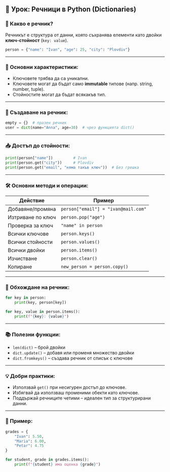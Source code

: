## 📘 Урок: Речници в Python (Dictionaries)

### 🧠 Какво е речник?
Речникът е структура от данни, която съхранява елементи като двойки **ключ-стойност** (`key: value`).

```python
person = {"name": "Ivan", "age": 25, "city": "Plovdiv"}
```

---

### 🔑 Основни характеристики:
- Ключовете трябва да са уникални.
- Ключовете могат да бъдат само **immutable** типове (напр. string, number, tuple).
- Стойностите могат да бъдат всякакъв тип.

---

### 🧱 Създаване на речник:
```python
empty = {}  # празен речник
user = dict(name="Anna", age=30)  # чрез функцията dict()
```

---

### 📥 Достъп до стойности:
```python
print(person["name"])         # Ivan
print(person.get("city"))     # Plovdiv
print(person.get("email", "няма такъв ключ"))  # Без грешка
```

---

### 🛠️ Основни методи и операции:

| Действие                | Пример                                  |
|-------------------------|-----------------------------------------|
| Добавяне/промяна        | `person["email"] = "ivan@mail.com"`     |
| Изтриване по ключ       | `person.pop("age")`                     |
| Проверка за ключ        | `"name" in person`                      |
| Всички ключове          | `person.keys()`                         |
| Всички стойности        | `person.values()`                       |
| Всички двойки           | `person.items()`                        |
| Изчистване              | `person.clear()`                        |
| Копиране                | `new_person = person.copy()`            |

---

### 🔁 Обхождане на речник:
```python
for key in person:
    print(key, person[key])

for key, value in person.items():
    print(f"{key}: {value}")
```

---

### 📚 Полезни функции:
- `len(dict)` – брой двойки
- `dict.update()` – добавя или променя множество двойки
- `dict.fromkeys()` – създава речник от списък с ключове

---

### 💡 Добри практики:
- Използвай `get()` при несигурен достъп до ключове.
- Избягвай да използваш променими обекти като ключове.
- Поддържай речниците четими – идеален тип за структурирани данни.

---

### 🧪 Пример:
```python
grades = {
    "Ivan": 5.50,
    "Maria": 6.00,
    "Petar": 4.75
}

for student, grade in grades.items():
    print(f"{student} има оценка {grade}")
```
